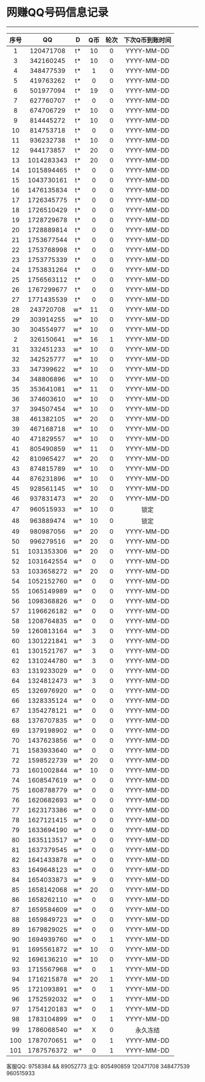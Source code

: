 # 网赚QQ号码信息记录
---

| 序号 |    QQ     | D | Q币 | 轮次 | 下次Q币到账时间 |
|:---:|:----------:|:-: |:-: |:-: |:-------: |
| 1   | 120471708  | t* | 10 | 0 | YYYY-MM-DD | 
| 3   | 342160245  | t* | 10 | 0 | YYYY-MM-DD | 
| 4   | 348477539  | t* | 1 | 0 | YYYY-MM-DD | 
| 5   | 419763262  | t* | 0 | 0 | YYYY-MM-DD | 
| 6   | 501977094  | t* | 19 | 0 | YYYY-MM-DD | 
| 7   | 627760707  | t* | 0 | 0 | YYYY-MM-DD | 
| 8   | 674706729  | t* | 10 | 0 | YYYY-MM-DD | 
| 9   | 814445272  | t* | 10 | 0 | YYYY-MM-DD | 
| 10  | 814753718  | t* | 0 | 0 | YYYY-MM-DD | 
| 11  | 936232738  | t* | 10 | 0 | YYYY-MM-DD | 
| 12  | 944173857  | t* | 20 | 0 | YYYY-MM-DD | 
| 13  | 1014283343 | t* | 20 | 0 | YYYY-MM-DD | 
| 14  | 1015894465 | t* | 0 | 0 | YYYY-MM-DD | 
| 15  | 1043730161 | t* | 0 | 0 | YYYY-MM-DD | 
| 16  | 1476135834 | t* | 0 | 0 | YYYY-MM-DD | 
| 17  | 1726345775 | t* | 0 | 0 | YYYY-MM-DD | 
| 18  | 1726510429 | t* | 0 | 0 | YYYY-MM-DD | 
| 19  | 1728729678 | t* | 0 | 0 | YYYY-MM-DD | 
| 20  | 1728889814 | t* | 0 | 0 | YYYY-MM-DD | 
| 21  | 1753677544 | t* | 0 | 0 | YYYY-MM-DD | 
| 22  | 1753768998 | t* | 0 | 0 | YYYY-MM-DD | 
| 23  | 1753775339 | t* | 0 | 0 | YYYY-MM-DD | 
| 24  | 1753831264 | t* | 0 | 0 | YYYY-MM-DD |
| 25  | 1756563112 | t* | 0 | 0 | YYYY-MM-DD |
| 26  | 1767299677 | t* | 0 | 0 | YYYY-MM-DD |
| 27  | 1771435539 | t* | 0 | 0 | YYYY-MM-DD |
| 28  | 243720708  | w* | 11 | 0 | YYYY-MM-DD |
| 29  | 303914255  | w* | 10 | 0 | YYYY-MM-DD |
| 30  | 304554977  | w* | 10 | 0 | YYYY-MM-DD |
| 2   | 326150641  | w* | 16 | 1 | YYYY-MM-DD |
| 31  | 332451233  | w* | 10 | 0 | YYYY-MM-DD |
| 32  | 342525777  | w* | 10 | 0 | YYYY-MM-DD |
| 33  | 347399622  | w* | 10 | 0 | YYYY-MM-DD |
| 34  | 348806896  | w* | 10 | 0 | YYYY-MM-DD |
| 35  | 353641081  | w* | 11 | 0 | YYYY-MM-DD |
| 36  | 374603610  | w* | 10 | 0 | YYYY-MM-DD |
| 37  | 394507454  | w* | 10 | 0 | YYYY-MM-DD |
| 38  | 461382105  | w* | 20 | 0 | YYYY-MM-DD |
| 39  | 467168718  | w* | 10 | 0 | YYYY-MM-DD |
| 40  | 471829557  | w* | 10 | 0 | YYYY-MM-DD |
| 41  | 805490859  | w* | 11 | 0 | YYYY-MM-DD |
| 42  | 810965427  | w* | 20 | 0 | YYYY-MM-DD |
| 43  | 874815789  | w* | 10 | 0 | YYYY-MM-DD |
| 44  | 876231896  | w* | 10 | 0 | YYYY-MM-DD |
| 45  | 928561145  | w* | 10 | 0 | YYYY-MM-DD |
| 46  | 937831473  | w* | 20 | 0 | YYYY-MM-DD |
| 47  | 960515933  | w* | 10 | 0 | 锁定 |
| 48  | 963889474  | w* | 10 | 0 | 锁定 |
| 49  | 980987056  | w* | 20 | 0 | YYYY-MM-DD |
| 50  | 996279516  | w* | 20 | 0 | YYYY-MM-DD |
| 51  | 1031353306 | w* | 20 | 0 | YYYY-MM-DD |
| 52  | 1031642554 | w* | 0 | 0 | YYYY-MM-DD |
| 53  | 1033658272 | w* | 20 | 0 | YYYY-MM-DD |
| 54  | 1052152760 | w* | 0 | 0 | YYYY-MM-DD |
| 55  | 1065149989 | w* | 0 | 0 | YYYY-MM-DD |
| 56  | 1098368826 | w* | 0 | 0 | YYYY-MM-DD |
| 57  | 1196626182 | w* | 0 | 0 | YYYY-MM-DD |
| 58  | 1208764835 | w* | 0 | 0 | YYYY-MM-DD |
| 59  | 1260813164 | w* | 3 | 0 | YYYY-MM-DD |
| 60  | 1301221841 | w* | 3 | 0 | YYYY-MM-DD |
| 61  | 1301521767 | w* | 3 | 0 | YYYY-MM-DD |
| 62  | 1310244780 | w* | 3 | 0 | YYYY-MM-DD |
| 63  | 1319233029 | w* | 0 | 0 | YYYY-MM-DD |
| 64  | 1324812473 | w* | 3 | 0 | YYYY-MM-DD |
| 65  | 1326976920 | w* | 0 | 0 | YYYY-MM-DD |
| 66  | 1328335124 | w* | 0 | 0 | YYYY-MM-DD |
| 67  | 1354278121 | w* | 0 | 0 | YYYY-MM-DD |
| 68  | 1376707835 | w* | 0 | 0 | YYYY-MM-DD |
| 69  | 1379198902 | w* | 0 | 0 | YYYY-MM-DD |
| 70  | 1437623856 | w* | 0 | 0 | YYYY-MM-DD |
| 71  | 1583933640 | w* | 0 | 0 | YYYY-MM-DD |
| 72  | 1598522739 | w* | 20 | 0 | YYYY-MM-DD |
| 73  | 1601002844 | w* | 10 | 0 | YYYY-MM-DD |
| 74  | 1608547619 | w* | 0 | 0 | YYYY-MM-DD |
| 75  | 1608788779 | w* | 0 | 0 | YYYY-MM-DD |
| 76  | 1620682693 | w* | 0 | 0 | YYYY-MM-DD |
| 77  | 1623173386 | w* | 0 | 0 | YYYY-MM-DD |
| 78  | 1627121415 | w* | 0 | 0 | YYYY-MM-DD |
| 79  | 1633694190 | w* | 0 | 0 | YYYY-MM-DD |
| 80  | 1635113517 | w* | 0 | 0 | YYYY-MM-DD |
| 81  | 1637379545 | w* | 0 | 0 | YYYY-MM-DD |
| 82  | 1641433878 | w* | 0 | 0 | YYYY-MM-DD |
| 83  | 1649648123 | w* | 0 | 0 | YYYY-MM-DD |
| 84  | 1654033873 | w* | 9 | 0 | YYYY-MM-DD |
| 85  | 1658142068 | w* | 20 | 0 | YYYY-MM-DD |
| 86  | 1658262110 | w* | 0 | 0 | YYYY-MM-DD |
| 87  | 1659584609 | w* | 0 | 0 | YYYY-MM-DD |
| 88  | 1659849723 | w* | 0 | 0 | YYYY-MM-DD |
| 89  | 1679829025 | w* | 0 | 0 | YYYY-MM-DD |
| 90  | 1694939760 | w* | 0 | 1 | YYYY-MM-DD |
| 91  | 1695561872 | w* | 10 | 0 | YYYY-MM-DD |
| 92  | 1696136210 | w* | 10 | 0 | YYYY-MM-DD |
| 93  | 1715567968 | w* | 0 | 1 | YYYY-MM-DD |
| 94  | 1716215878 | w* | 20 | 1 | YYYY-MM-DD |
| 95  | 1721093891 | w* | 0 | 1 | YYYY-MM-DD |
| 96  | 1752592032 | w* | 0 | 1 | YYYY-MM-DD |
| 97  | 1754120183 | w* | 0 | 1 | YYYY-MM-DD |
| 98  | 1783104899 | w* | 0 | 1 | YYYY-MM-DD |
| 99  | 1786068540 | w* | X | 0 | 永久冻结 |
| 100 | 1787070651 | w* | 0 | 1 | YYYY-MM-DD |
| 101 | 1787576372 | w* | 0 | 1 | YYYY-MM-DD |

客服QQ: 9758384 && 89052773 主Q: 805490859   120471708   348477539   960515933